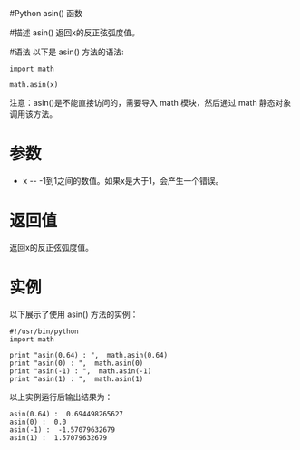 #Python asin() 函数


#描述
asin() 返回x的反正弦弧度值。

#语法
以下是 asin() 方法的语法:


```
import math

math.asin(x)
```

注意：asin()是不能直接访问的，需要导入 math 模块，然后通过 math 静态对象调用该方法。

# 参数
- x -- -1到1之间的数值。如果x是大于1，会产生一个错误。

# 返回值
返回x的反正弦弧度值。

# 实例
以下展示了使用 asin() 方法的实例：

```
#!/usr/bin/python
import math

print "asin(0.64) : ",  math.asin(0.64)
print "asin(0) : ",  math.asin(0)
print "asin(-1) : ",  math.asin(-1)
print "asin(1) : ",  math.asin(1)

```
以上实例运行后输出结果为：

```
asin(0.64) :  0.694498265627
asin(0) :  0.0
asin(-1) :  -1.57079632679
asin(1) :  1.57079632679
```